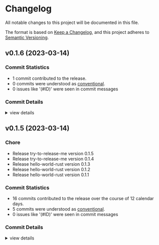 # Changelog

All notable changes to this project will be documented in this file.

The format is based on [Keep a Changelog](https://keepachangelog.com/en/1.0.0/),
and this project adheres to [Semantic Versioning](https://semver.org/spec/v2.0.0.html).

## v0.1.6 (2023-03-14)

### Commit Statistics

<csr-read-only-do-not-edit/>

 - 1 commit contributed to the release.
 - 0 commits were understood as [conventional](https://www.conventionalcommits.org).
 - 0 issues like '(#ID)' were seen in commit messages

### Commit Details

<csr-read-only-do-not-edit/>

<details><summary>view details</summary>

 * **Uncategorized**
    - Comment ([`249a054`](https://github.com/tanyagalkina/coverall/commit/249a054a40488864bf31d7832c47417afad53b69))
</details>

## v0.1.5 (2023-03-14)

### Chore

 - <csr-id-6a1ddcc65f5c2793ce8e7f57b9f7d0458e2a2639/> Release try-to-release-me version 0.1.5
 - <csr-id-3229f7fa24b004893fc3a67a14a477c1933b066c/> Release try-to-release-me version 0.1.4
 - <csr-id-59980babf6cc4fb65bc0ec4c6a86fea1275f83a0/> Release hello-world-rust version 0.1.3
 - <csr-id-2064f29a71e263775a4f5a3833dbba24db925c5d/> Release hello-world-rust version 0.1.2
 - <csr-id-4c4050fd81b23503b8caba964d5203145a67d066/> Release hello-world-rust version 0.1.1

### Commit Statistics

<csr-read-only-do-not-edit/>

 - 16 commits contributed to the release over the course of 12 calendar days.
 - 5 commits were understood as [conventional](https://www.conventionalcommits.org).
 - 0 issues like '(#ID)' were seen in commit messages

### Commit Details

<csr-read-only-do-not-edit/>

<details><summary>view details</summary>

 * **Uncategorized**
    - Add comment to the test ([`2af60a3`](https://github.com/tanyagalkina/coverall/commit/2af60a384d786376f9cbf0695e08f766d0c4072d))
    - Release try-to-release-me version 0.1.5 ([`6a1ddcc`](https://github.com/tanyagalkina/coverall/commit/6a1ddcc65f5c2793ce8e7f57b9f7d0458e2a2639))
    - License ([`8e30754`](https://github.com/tanyagalkina/coverall/commit/8e307548f2857f8119abfe639c7966c3b0157834))
    - Release try-to-release-me version 0.1.4 ([`3229f7f`](https://github.com/tanyagalkina/coverall/commit/3229f7fa24b004893fc3a67a14a477c1933b066c))
    - Renamed try crate ([`179037a`](https://github.com/tanyagalkina/coverall/commit/179037a451e0afe7bef5d38f3c01ef267c8842b5))
    - Release hello-world-rust version 0.1.3 ([`59980ba`](https://github.com/tanyagalkina/coverall/commit/59980babf6cc4fb65bc0ec4c6a86fea1275f83a0))
    - Cargo manifest ([`3a7d063`](https://github.com/tanyagalkina/coverall/commit/3a7d063471e3a55ee2a5e8a198e226ab8ca19183))
    - Release hello-world-rust version 0.1.2 ([`2064f29`](https://github.com/tanyagalkina/coverall/commit/2064f29a71e263775a4f5a3833dbba24db925c5d))
    - Release hello-world-rust version 0.1.1 ([`4c4050f`](https://github.com/tanyagalkina/coverall/commit/4c4050fd81b23503b8caba964d5203145a67d066))
    - Cargo manifest ([`5778f58`](https://github.com/tanyagalkina/coverall/commit/5778f58ac81f06e24675ba7f49779197e50a1789))
    - Cargo manifest ([`3fb91fb`](https://github.com/tanyagalkina/coverall/commit/3fb91fb02b5e92e9837e72898813369f4b913d75))
    - License ([`374d15c`](https://github.com/tanyagalkina/coverall/commit/374d15c011684223fc2a88ef6ea64da518ca22e0))
    - Description ([`eac93ca`](https://github.com/tanyagalkina/coverall/commit/eac93ca1d58680b9c162a2973f151997f643625a))
    - Cargo file ([`205e2c5`](https://github.com/tanyagalkina/coverall/commit/205e2c5c921aca4dd869f0375dab1e5e3a37ea77))
    - Gitignore ([`cab411e`](https://github.com/tanyagalkina/coverall/commit/cab411ebfa1d2020c511b0030b0fca62c194ce6e))
    - [INIT] ([`c6b5724`](https://github.com/tanyagalkina/coverall/commit/c6b572405805bf2ed85bf21281fc0b23ee3f5d1e))
</details>

